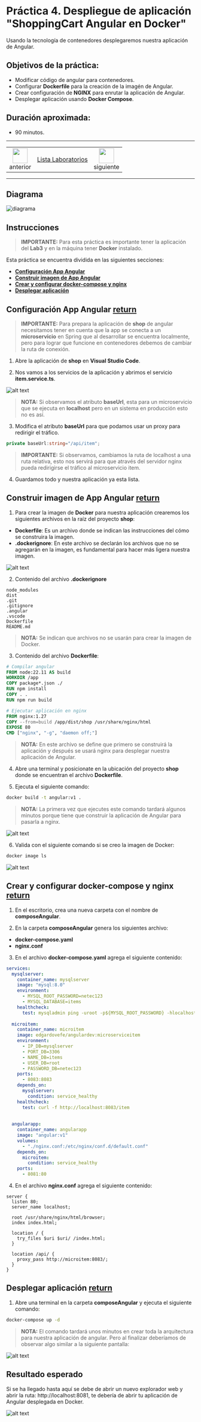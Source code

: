 # Práctica 4. Despliegue de aplicación "ShoppingCart Angular en Docker"

Usando la tecnología de contenedores desplegaremos nuestra aplicación de Angular.

## Objetivos de la práctica:
- Modificar código de angular para contenedores.
- Configurar **Dockerfile** para la creación de la imagén de Angular.
- Crear configuración de **NGINX**  para enrutar la aplicación de Angular. 
- Desplegar aplicación usando **Docker Compose**.

## Duración aproximada:
- 90 minutos.
  
---

<div style="width: 400px;">
        <table width="50%">
            <tr>
                <td style="text-align: center;">
                    <a href="../Capitulo3/"><img src="../images/anterior.png" width="40px"></a>
                    <br>anterior
                </td>
                <td style="text-align: center;">
                   <a href="../README.md">Lista Laboratorios</a>
                </td>
<td style="text-align: center;">
                    <a href="../Capitulo5/"><img src="../images/siguiente.png" width="40px"></a>
                    <br>siguiente
                </td>
            </tr>
        </table>
</div>

---

## Diagrama

![diagrama](../images/4/diagrama.png)

## Instrucciones
> **IMPORTANTE:** Para esta práctica es importante tener la aplicación del **Lab3** y en la máquina tener **Docker** instalado. 

Esta práctica se encuentra dividida en las siguientes secciones: 

- **[Configuración App Angular](#configuración-app-angular-return)**
- **[Construir imagen de App Angular](#construir-imagen-de-app-angular-return)**
- **[Crear y configurar docker-compose y nginx](#crear-y-configurar-docker-compose-y-nginx-return)**
- **[Desplegar aplicación](#desplegar-aplicación-return)**

## Configuración App Angular [return](#instrucciones)

> **IMPORTANTE:** Para prepara la aplicación de **shop** de angular necesitamos tener en cuenta que la app se conecta a un **microservicio** en Spring que al desarrollar se encuentra localmente, pero para lograr que funcione en contenedores debemos de cambiar la ruta de conexión. 

1. Abre la aplicación de **shop** en **Visual Studio Code**. 

2. Nos vamos a los servicios de la aplicación y abrimos el servicio **item.service.ts**.

![alt text](../images/4/1.png)

> **NOTA:** Si observamos el atributo **baseUrl**, esta para un microservicio que se ejecuta en **localhost** pero en un sistema en producción esto no es así. 

 3. Modifica el atributo **baseUrl** para que podamos usar un proxy para redirigir el tráfico. 

```typescript
private baseUrl:string="/api/item";
```

> **IMPORTANTE:** Si observamos, cambiamos la ruta de localhost a una ruta relativa, esto nos servirá para que através del servidor nginx pueda redirigirse el tráfico al microservicio item. 

 4. Guardamos todo y nuestra aplicación ya esta lista.


## Construir imagen de App Angular [return](#instrucciones)

 1. Para crear la imagen de **Docker** para nuestra aplicación crearemos los siguientes archivos en la raíz del proyecto **shop**: 

- **Dockerfile**: Es un archivo donde se indican las instrucciones del cómo se construira la imagen. 
- **.dockerignore**: En este archivo se declarán los archivos que no se agregarán en la imagen, es fundamental para hacer más ligera nuestra imagen. 

![alt text](../images/4/2.png)

2. Contenido del archivo **.dockerignore** 

```text
node_modules
dist
.git
.gitignore
.angular
.vscode
Dockerfile
README.md
```

> **NOTA:** Se indican que archivos no se usarán para crear la imagen de Docker.

3. Contenido del archivo **Dockerfile**:

```Dockerfile
# Compilar angular
FROM node:22.11 AS build
WORKDIR /app
COPY package*.json ./
RUN npm install
COPY . .
RUN npm run build

# Ejecutar aplicación en nginx
FROM nginx:1.27
COPY --from=build /app/dist/shop /usr/share/nginx/html
EXPOSE 80
CMD ["nginx", "-g", "daemon off;"]
```

> **NOTA:** En este archivo se define que primero se construirá la aplicación y después se usará nginx para desplegar nuestra aplicación de Angular. 

4. Abre una terminal y posicionate en la ubicación del proyecto **shop** donde se encuentran el archivo **Dockerfile**.

5. Ejecuta el siguiente comando:

```bash
docker build -t angular:v1 .
```

> **NOTA:** La primera vez que ejecutes este comando tardará algunos minutos porque tiene que construir la aplicación de Angular para pasarla a nginx. 

![alt text](../images/4/3.png)

6. Valida con el siguiente comando si se creo la imagen de Docker: 

```bash
docker image ls
```

![alt text](../images/4/4.png)


## Crear y configurar docker-compose y nginx [return](#instrucciones)

1. En el escritorio, crea una nueva carpeta con el nombre de **composeAngular**.

2. En la carpeta **composeAngular** genera los siguientes archivo:

- **docker-compose.yaml**
- **nginx.conf**


3. En el archivo **docker-compose.yaml** agrega el siguiente contenido:

```yaml
services:
  mysqlserver:
    container_name: mysqlserver
    image: "mysql:8.0"
    environment:
      - MYSQL_ROOT_PASSWORD=netec123
      - MYSQL_DATABASE=items
    healthcheck:
      test: mysqladmin ping -uroot -p${MYSQL_ROOT_PASSWORD} -hlocalhost
  
  microitem:
    container_name: microitem
    image: edgardovefe/angulardev:microserviceitem
    environment:
      - IP_DB=mysqlserver
      - PORT_DB=3306
      - NAME_DB=items
      - USER_DB=root
      - PASSWORD_DB=netec123
    ports:
      - 8083:8083
    depends_on:
      mysqlserver:
        condition: service_healthy
    healthcheck:
      test: curl -f http://localhost:8083/item
    
  
  angularapp:
    container_name: angularapp
    image: "angular:v1"
    volumes:
      - "./nginx.conf:/etc/nginx/conf.d/default.conf"
    depends_on:
      microitem:
        condition: service_healthy
    ports:
      - 8081:80
```

4. En el archivo **nginx.conf** agrega el siguiente contenido: 

```nginx
server {
  listen 80;
  server_name localhost;

  root /usr/share/nginx/html/browser;
  index index.html;

  location / {
    try_files $uri $uri/ /index.html;
  }

  location /api/ {
    proxy_pass http://microitem:8083/;
  }
}
```


## Desplegar aplicación [return](#instrucciones)

1. Abre una terminal en la carpeta **composeAngular** y ejecuta el siguiente comando: 

```bash
docker-compose up -d
```

> **NOTA:** El comando tardará unos minutos en crear toda la arquitectura para nuestra aplicación de angular. Pero al finalizar deberíamos de observar algo similar a la siguiente pantalla:

![alt text](../images/4/5.png)


## Resultado esperado 

Si se ha llegado hasta aquí se debe de abrir un nuevo explorador web y abrir la ruta: http://localhost:8081, te debería de abrir tu aplicación de Angular desplegada en Docker. 

![alt text](../images/4/6.png)
